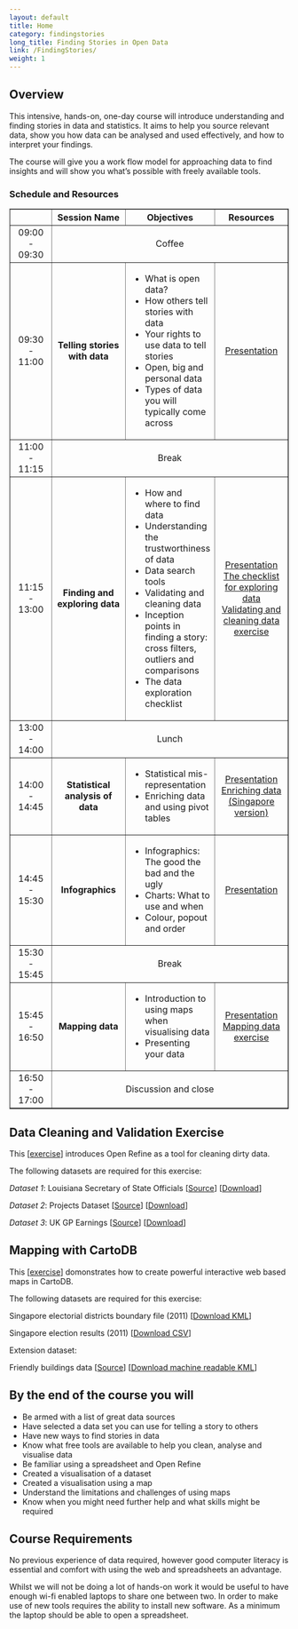 ```yaml
---
layout: default
title: Home
category: findingstories
long_title: Finding Stories in Open Data
link: /FindingStories/
weight: 1
---
```


## Overview

This intensive, hands-on, one-day course will introduce understanding and finding stories in data and statistics. It aims to help you source relevant data, show you how data can be analysed and used effectively, and how to interpret your findings.

The course will give you a work flow model for approaching data to find insights and will show you what’s possible with freely available tools.

### Schedule and Resources

<div align="center">
<table border="1" cellpadding="1" cellspacing="1" class="table" style="width:100%">
<thead>
<tr>
	<th scope="col" style="width:16%;">&nbsp;</th>
	<th scope="col" style="width:28%; text-align: center;">Session Name</th>
	<th scope="col" style="width:28%; text-align: center;">Objectives</th>
	<th scope="col" style="width:28%; text-align: center;">Resources</th>
</tr>
</thead>
<tbody>
<tr>
	<td style="text-align: center; vertical-align: middle;">09:00 - 09:30</td>
	<td colspan="3" style="text-align: center;">Coffee</td>
</tr>
<tr>
	<td style="text-align: center; vertical-align: middle;">09:30 - 11:00</td>
	<td style="text-align: center; vertical-align: middle;"><strong>Telling stories with data</strong></td>
	<td>
	    <ul>
		<li>What is open data?</li>
		<li>How others tell stories with data</li>
		<li>Your rights to use data to tell stories</li>
		<li>Open, big and personal data</li>
		<li>Types of data you will typically come across</li>
	    </ul>
	</td>
	<td style="text-align: center; vertical-align: middle;"><a href="../resources/FindingStoriesSG-Session1.pdf">Presentation</a><br/>
	</td>
</tr>
<tr>
	<td  style="text-align: center; vertical-align: middle;">11:00 - 11:15</td>
	<td colspan="3" style="text-align: center;">Break</td>
</tr>
<tr>
	<td style="text-align: center; vertical-align: middle;">11:15 - 13:00</td>
	<td style="text-align: center; vertical-align: middle;"><strong>Finding and exploring data</strong></td>
	<td>
	    <ul>
		<li>How and where to find data</li>
		<li>Understanding the trustworthiness of data</li>
		<li>Data search tools</li>
		<li>Validating and cleaning data</li>
		<li>Inception points in finding a story: cross filters, outliers and comparisons</li>
		<li>The data exploration checklist</li>
	    </ul>
	</td>
	<td style="text-align: center; vertical-align: middle;">
		<a href="../resources/FindingStoriesSG-Session2.pdf">Presentation</a><br/>
		<a href="../resources/TheChecklistforExploringData.pdf">The checklist for exploring data</a><br/>
		<a href="#cleaningEx">Validating and cleaning data exercise</a>
	</td>
</tr>
<tr>
	<td style="text-align: center; vertical-align: middle;">13:00 - 14:00</td>
	<td colspan="3" style="text-align: center;">Lunch</td>
</tr>
<tr>
	<td style="text-align: center; vertical-align: middle;">14:00 - 14:45</td>
	<td style="text-align: center; vertical-align: middle;"><strong>Statistical analysis of data</strong></td>
	<td>
	    <ul>
		<li>Statistical mis-representation</li>
		<li>Enriching data and using pivot tables</li>
	    </ul>
	</td>
	<td style="text-align: center; vertical-align: middle;">
		<a href="../resources/FindingStoriesSG-Session3.pdf">Presentation</a><br/>
		<a href="../resources/EnrichingdataSingaporeversion.pdf">Enriching data (Singapore version)</a>
	</td>
</tr>
<tr>
	<td style="text-align: center; vertical-align: middle;">14:45 - 15:30</td>
	<td style="text-align: center; vertical-align: middle;"><strong>Infographics</strong></td>
	<td>
	    <ul>
		<li>Infographics: The good the bad and the ugly</li>
		<li>Charts: What to use and when</li>
		<li>Colour, popout and order</li>
	    </ul>
	</td>
	<td style="text-align: center; vertical-align: middle;">
		<a href="../resources/FindingStoriesSG-Session4.pdf">Presentation</a><br/>
	</td>
</tr>
<tr>
	<td style="text-align: center; vertical-align: middle;">15:30 - 15:45</td>
	<td colspan="3" style="text-align: center;">Break</td>
</tr>
<tr>
	<td style="text-align: center; vertical-align: middle;">15:45 - 16:50</td>
	<td style="text-align: center; vertical-align: middle;"><strong>Mapping data</strong></td>
	<td>
	    <ul>
		<li>Introduction to using maps when visualising data</li>
		<li>Presenting your data</li>
	    </ul>
	</td>
	<td style="text-align: center; vertical-align: middle;">
		<a href="../resources/FindingStoriesSG-Session5.pdf">Presentation</a><br/>
		<a href="#mappingEx">Mapping data exercise</a>
	</td>
</tr>
<tr>
	<td  style="text-align: center; vertical-align: middle;">16:50 - 17:00</td>
	<td colspan="3" style="text-align: center;">Discussion and close</td>
</tr>
</tbody>
</table>
</div>

<section id="cleaningEx">
</section>

## Data Cleaning and Validation Exercise

This \[[exercise](../resources/Cleaning_Exercise.pdf)\] introduces Open Refine as a tool for cleaning dirty data. 

The following datasets are required for this exercise:

*Dataset 1*: Louisiana Secretary of State Officials \[[Source](http://www.sos.la.gov/tabid/136/default.aspx)\] \[[Download](../resources/dataset1.xls)\] 
 
*Dataset 2*: Projects Dataset \[[Source](https://www.itdashboard.gov/data_feeds)\] \[[Download](../resources/dataset2.csv)\] 
 
*Dataset 3*: UK GP Earnings \[[Source](http://data.gov.uk/dataset/gp-earnings-and-expenses-2009-10)\] \[[Download](../resources/dataset3.csv)\] 


<section id="mappingEx">
</section>

## Mapping with CartoDB

This \[[exercise](../resources/MappingwithcartoDB.pdf)\] domonstrates how to create powerful interactive web based maps in CartoDB.

The following datasets are required for this exercise: 

Singapore electorial districts boundary file (2011) \[[Download KML](../resources/SingaporeElectoralBoundaries2011.kml)\]

Singapore election results (2011) \[[Download CSV](../resources/SingaporeElectionWinners2011.csv)\]

Extension dataset:

Friendly buildings data \[[Source](http://data.gov.sg/Metadata/OneMapMetadata.aspx?t=SPATIAL&id=BFABUILDINGS)\] \[[Download machine readable KML](../resources/BFA2.kml)\]


 
## By the end of the course you will 

* Be armed with a list of great data sources
* Have selected a data set you can use for telling a story to others
* Have new ways to find stories in data
* Know what free tools are available to help you clean, analyse and visualise data
* Be familiar using a spreadsheet and Open Refine
* Created a visualisation of a dataset
* Created a visualisation using a map
* Understand the limitations and challenges of using maps
* Know when you might need further help and what skills might be required

## Course Requirements 

No previous experience of data required, however good computer literacy is essential and comfort with using the web and spreadsheets an advantage.

Whilst we will not be doing a lot of hands-on work it would be useful to have enough wi-fi enabled laptops to share one between two. In order to make use of new tools requires the ability to install new software. As a minimum the laptop should be able to open a spreadsheet.
